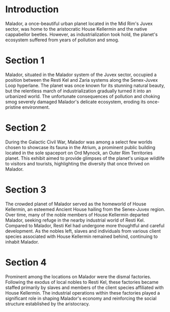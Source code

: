 # Introduction
Malador, a once-beautiful urban planet located in the Mid Rim's Juvex sector, was home to the aristocratic House Kellermin and the native cappabellor beetles.
However, as industrialization took hold, the planet's ecosystem suffered from years of pollution and smog.

# Section 1
Malador, situated in the Malador system of the Juvex sector, occupied a position between the Resti Kel and Zaria systems along the Senex-Juvex Loop hyperlane.
The planet was once known for its stunning natural beauty, but the relentless march of industrialization gradually turned it into an urbanized world.
The unfortunate consequences of pollution and choking smog severely damaged Malador's delicate ecosystem, eroding its once-pristine environment.



# Section 2
During the Galactic Civil War, Malador was among a select few worlds chosen to showcase its fauna in the Atrium, a prominent public building located in the sole spaceport on Ord Mynock, an Outer Rim Territories planet.
This exhibit aimed to provide glimpses of the planet's unique wildlife to visitors and tourists, highlighting the diversity that once thrived on Malador.



# Section 3
The crowded planet of Malador served as the homeworld of House Kellermin, an esteemed Ancient House hailing from the Senex-Juvex region.
Over time, many of the noble members of House Kellermin departed Malador, seeking refuge in the nearby industrial world of Resti Kel.
Compared to Malador, Resti Kel had undergone more thoughtful and careful development.
As the nobles left, slaves and individuals from various client species associated with House Kellermin remained behind, continuing to inhabit Malador.



# Section 4
Prominent among the locations on Malador were the dismal factories.
Following the exodus of local nobles to Resti Kel, these factories became staffed primarily by slaves and members of the client species affiliated with House Kellermin.
The industrial operations within these factories played a significant role in shaping Malador's economy and reinforcing the social structure established by the aristocracy.